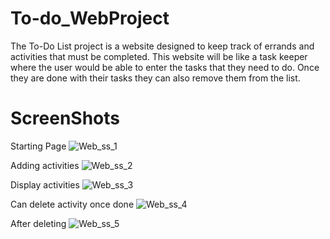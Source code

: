 # To-do_WebProject
The To-Do List project is a website designed to keep track of errands and activities that must be completed. This website will be like a task keeper where the user would be able to enter the tasks that they need to do. Once they are done with their tasks they can also remove them from the list.

# ScreenShots

Starting Page
![Web_ss_1](https://user-images.githubusercontent.com/84012033/173548775-39851f6b-ab76-4086-ada7-daa344b81f96.png)

Adding activities
![Web_ss_2](https://user-images.githubusercontent.com/84012033/173548859-e8644bcd-62ae-4ac9-9c77-a39fe7a4d438.png)

Display activities
![Web_ss_3](https://user-images.githubusercontent.com/84012033/173548879-99163e96-10d1-44da-9be3-15be18972711.png)

Can delete activity once done
![Web_ss_4](https://user-images.githubusercontent.com/84012033/173548988-f7e11c1f-3c3d-4e0c-9890-a79df25bb838.png)

After deleting
![Web_ss_5](https://user-images.githubusercontent.com/84012033/173549002-ee52130c-1be6-4326-8bfb-d2fef159b147.png)
